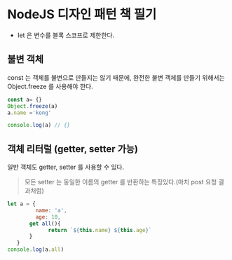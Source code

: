 # NodeJS 디자인 패턴 책 필기

- let 은 변수를 블록 스코프로 제한한다.

## 불변 객체

const 는 객체를 불변으로 만들지는 않기 때문에, 완전한 불변 객체를 만들기 위해서는 Object.freeze 를 사용해야 한다.

```js
const a= {}
Object.freeze(a)
a.name ='kong'

console.log(a) // {}
```

## 객체 리터럴 (getter, setter 가능)

일반 객체도 getter, setter 를 사용할 수 있다.

> 모든 setter 는 동일한 이름의 getter 를 반환하는 특징있다.(마치 post 요청 결과처럼)

```js
let a = {
         name: 'a',
         age: 10,
       get all(){
             return `${this.name} ${this.age}`
       }
   }
console.log(a.all)
```